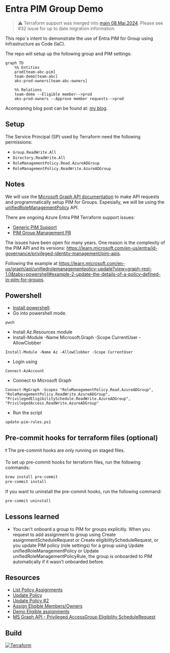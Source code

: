 # Entra PIM Group Demo

> :warning: Terraform support was merged into [main 08.Mai.2024](https://github.com/hashicorp/terraform-provider-azuread/pull/1327#event-12736849942). Please see #32 issue for up to date migration information.

This repo´s intent to demonstrate the use of Entra PIM for Group using Infrastructure as Code (IaC).

The repo will setup up the following group and PIM settings:

```mermaid
graph TD
    %% Entities
    prod[team-abc-pim]
    team-demo[team-abc]
    aks-prod-owners[team-abc-owners]

    %% Relations
    team-demo --Eligible member-->prod
    aks-prod-owners --Approve member requests-->prod
```

Acompaning blog post can be found at: [my blog](https://fredrkl.com/blog/privileged-identity-management-for-groups-in-azure/).

## Setup

The Service Principal (SP) used by Terraform need the following permissions:

- `Group.ReadWrite.All`
- `Directory.ReadWrite.All`
- `RoleManagementPolicy.Read.AzureADGroup`
- `RoleManagementPolicy.ReadWrite.AzureADGroup`

## Notes

We will use the [Microsoft Graph API documentation](https://learn.microsoft.com/en-us/graph/api/resources/privilegedidentitymanagement-for-groups-api-overview?view=graph-rest-1.0) to make API requests and programmatically setup PIM for Groups. Espesially, we will be using the [unifiedRoleManagementPolicy](https://learn.microsoft.com/en-us/graph/api/resources/unifiedrolemanagementpolicy?view=graph-rest-1.0) API.

There are ongoing Azure Entra PIM Terraform support issues:

- [Generic PIM Support](https://github.com/hashicorp/terraform-provider-azuread/issues/68)
- [PIM Group Management PR](https://github.com/hashicorp/terraform-provider-azuread/pull/1327)

The issues have been open for many years. One reason is the complexity of the PIM API and its versions: https://learn.microsoft.com/en-us/entra/id-governance/privileged-identity-management/pim-apis.

Following the example at https://learn.microsoft.com/en-us/graph/api/unifiedrolemanagementpolicy-update?view=graph-rest-1.0&tabs=powershell#example-2-update-the-details-of-a-policy-defined-in-pim-for-groups.

## Powershell

- [Install powershell](https://learn.microsoft.com/en-us/powershell/scripting/install/installing-powershell?view=powershell-7.4).
- Go into powershell mode.

```
pwsh
```

- Install Az.Resources module
- Install-Module -Name Microsoft.Graph -Scope CurrentUser -AllowClobber

```
Install-Module -Name Az -AllowClobber -Scope CurrentUser
```

- Login using

```
Connect-AzAccount
```

- Connect to Microsoft Graph

```
Connect-MgGraph -Scopes "RoleManagementPolicy.Read.AzureADGroup", "RoleManagementPolicy.ReadWrite.AzureADGroup", "PrivilegedEligibilitySchedule.ReadWrite.AzureADGroup", "PrivilegedAccess.ReadWrite.AzureADGroup"
```

- Run the script

```
update-pim-rules.ps1
```
## Pre-commit hooks for terraform files (optional)

❗ The pre-commit hooks are only running on staged files.

To set up pre-commit hooks for terraform files, run the following commands:
    
```bash
brew install pre-commit
pre-commit install
```

If you want to uninstall the pre-commit hooks, run the following command:

```bash
pre-commit uninstall
```

## Lessons learned

- You can't onboard a group to PIM for groups explicitly. When you request to add assignment to group using Create assignmentScheduleRequest or Create eligibilityScheduleRequest, or you update PIM policy (role settings) for a group using Update unifiedRoleManagementPolicy or Update unifiedRoleManagementPolicyRule, the group is onboarded to PIM automatically if it wasn't onboarded before.

## Resources

- [List Policy Assignments](https://learn.microsoft.com/en-us/graph/api/policyroot-list-rolemanagementpolicyassignments?view=graph-rest-1.0&tabs=http)
- [Update Policy](https://learn.microsoft.com/en-us/graph/how-to-pim-update-rules?tabs=http)
- [Update Policy #2](https://learn.microsoft.com/en-us/graph/api/unifiedrolemanagementpolicy-update?view=graph-rest-1.0&tabs=powershell)
- [Assign Eligible Members/Owners](https://learn.microsoft.com/en-us/entra/id-governance/privileged-identity-management/groups-assign-member-owner)
- [Demo Eligible assignments](https://dikkekip.github.io/posts/pim-for-groups-1/)
- [MS Graph API - Privileged AccessGroup Eligibility ScheduleRequest](https://learn.microsoft.com/en-us/powershell/module/microsoft.graph.identity.governance/new-mgidentitygovernanceprivilegedaccessgroupeligibilityschedulerequest?view=graph-powershell-1.0)

## Build

[![Terraform](https://github.com/fredrkl/entra-pim-group-demo/actions/workflows/terraform.yaml/badge.svg)](https://github.com/fredrkl/entra-pim-group-demo/actions/workflows/terraform.yaml)

